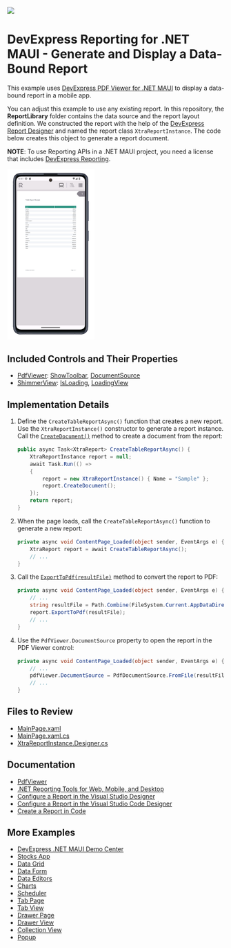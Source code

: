 <!-- default badges list -->
[![](https://img.shields.io/badge/📖_How_to_use_DevExpress_Examples-e9f6fc?style=flat-square)](https://docs.devexpress.com/GeneralInformation/403183)
<!-- default badges end -->

# DevExpress Reporting for .NET MAUI - Generate and Display a Data-Bound Report

This example uses [DevExpress PDF Viewer for .NET MAUI](https://docs.devexpress.com/MAUI/404632/pdf-viewer/pdf-viewer) to display a data-bound report in a mobile app. 

You can adjust this example to use any existing report. In this repository, the **ReportLibrary** folder contains the data source and the report layout definition. We constructed the report with the help of the [DevExpress Report Designer](https://docs.devexpress.com/MAUI/404437/reporting/reporting-overview) and named the report class `XtraReportInstance`. The code below creates this object to generate a report document. 

**NOTE**: To use Reporting APIs in a .NET MAUI project, you need a license that includes [DevExpress Reporting](https://www.devexpress.com/subscriptions/reporting/).

<img width="40%" alt="DevExpress Reporting for .NET MAUI - Generate Bound-Data Report" src="Images/app-preview.png">

## Included Controls and Their Properties

* [PdfViewer](https://docs.devexpress.com/MAUI/DevExpress.Maui.Pdf.PdfViewer): [ShowToolbar](https://docs.devexpress.com/MAUI/DevExpress.Maui.Pdf.PdfViewer.ShowToolbar), [DocumentSource](https://docs.devexpress.com/MAUI/DevExpress.Maui.Pdf.PdfViewer.DocumentSource)
* [ShimmerView](https://docs.devexpress.com/MAUI/DevExpress.Maui.Controls.ShimmerView): [IsLoading](https://docs.devexpress.com/MAUI/DevExpress.Maui.Controls.ShimmerView.IsLoading), [LoadingView](https://docs.devexpress.com/MAUI/DevExpress.Maui.Controls.ShimmerView.LoadingView)

## Implementation Details

1. Define the `CreateTableReportAsync()` function that creates a new report. Use the `XtraReportInstance()` constructor to generate a report instance. Call the [`CreateDocument()`](https://docs.devexpress.com/XtraReports/DevExpress.XtraReports.UI.XtraReport.CreateDocument) method to create a document from the report:

    ```csharp
    public async Task<XtraReport> CreateTableReportAsync() {
        XtraReportInstance report = null;
        await Task.Run(() =>
        {
            report = new XtraReportInstance() { Name = "Sample" };
            report.CreateDocument();
        });
        return report;
    }
    ```

2. When the page loads, call the `CreateTableReportAsync()` function to generate a new report:

    ```csharp
    private async void ContentPage_Loaded(object sender, EventArgs e) {
        XtraReport report = await CreateTableReportAsync();
        // ...
    }
    ```

3. Call the [`ExportToPdf(resultFile)`](https://docs.devexpress.com/XtraReports/DevExpress.XtraReports.UI.XtraReport.ExportToPdf(System.String-DevExpress.XtraPrinting.PdfExportOptions)) method to convert the report to PDF:

    ```csharp
    private async void ContentPage_Loaded(object sender, EventArgs e) {
        // ...
        string resultFile = Path.Combine(FileSystem.Current.AppDataDirectory, report.Name + ".pdf");
        report.ExportToPdf(resultFile);
        // ...    
    }
    ```

4. Use the `PdfViewer.DocumentSource` property to open the report in the PDF Viewer control:

    ```csharp
    private async void ContentPage_Loaded(object sender, EventArgs e) {
        // ...
        pdfViewer.DocumentSource = PdfDocumentSource.FromFile(resultFile);
        // ...    
    }
    ```

## Files to Review

- [MainPage.xaml](./CS/MauiReportingApp/MainPage.xaml)
- [MainPage.xaml.cs](./CS/MauiReportingApp/MainPage.xaml.cs)
- [XtraReportInstance.Designer.cs](./CS/ReportLibrary/XtraReportInstance.Designer.cs)

## Documentation

* [PdfViewer](https://docs.devexpress.com/MAUI/DevExpress.Maui.Pdf.PdfViewer)
* [.NET Reporting Tools for Web, Mobile, and Desktop](https://docs.devexpress.com/XtraReports/2162/reporting)
* [Configure a Report in the Visual Studio Designer](https://docs.devexpress.com/MAUI/404892/reporting/create-report-vs-designer)
* [Configure a Report in the Visual Studio Code Designer](https://docs.devexpress.com/MAUI/404930/reporting/create-report-in-vs-code-designer)
* [Create a Report in Code](https://docs.devexpress.com/MAUI/404891/reporting/create-report-in-code)

## More Examples

* [DevExpress .NET MAUI Demo Center](https://github.com/DevExpress-Examples/maui-demo-app)
* [Stocks App](https://github.com/DevExpress-Examples/maui-stocks-mini)
* [Data Grid](https://github.com/DevExpress-Examples/maui-data-grid-get-started)
* [Data Form](https://github.com/DevExpress-Examples/maui-data-form-get-started)
* [Data Editors](https://github.com/DevExpress-Examples/maui-editors-get-started)
* [Charts](https://github.com/DevExpress-Examples/maui-charts)
* [Scheduler](https://github.com/DevExpress-Examples/maui-scheduler-get-started)
* [Tab Page](https://github.com/DevExpress-Examples/maui-tab-page-get-started)
* [Tab View](https://github.com/DevExpress-Examples/maui-tab-view-get-started)
* [Drawer Page](https://github.com/DevExpress-Examples/maui-drawer-page-get-started)
* [Drawer View](https://github.com/DevExpress-Examples/maui-drawer-view-get-started)
* [Collection View](https://github.com/DevExpress-Examples/maui-collection-view-get-started)
* [Popup](https://github.com/DevExpress-Examples/maui-popup-get-started)
